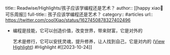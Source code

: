 title:: Readwise/Highlights/孩子应该学编程还是艺术？
author:: [[happy xiao🥤可乐周报]]
full-title:: 孩子应该学编程还是艺术？
category:: #articles
url:: https://twitter.com/coolXiao/status/1627450878327402496
- 编程是技能，它可以创造价值，改变世界，带来财富，它是对外的
  
  艺术是修行，它可以安抚灵魂，提升修养，让人找到自己，它是对内的 ([View Highlight](https://read.readwise.io/read/01hdg5msarhszgft7hmp3e2dbe)) #Highlight #[[2023-10-24]]